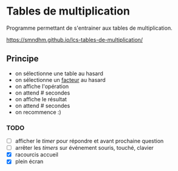 # Tables de multiplication

Programme permettant de s'entrainer aux tables de multiplication.

https://smndhm.github.io/lcs-tables-de-multiplication/

## Principe

- on sélectionne une table au hasard
- on sélectionne un [facteur](<https://fr.wikipedia.org/wiki/Facteur_(math%C3%A9matiques)>) au hasard
- on affiche l'opération
- on attend # secondes
- on affiche le résultat
- on attend # secondes
- on recommence :)

### TODO

- [ ] afficher le _timer_ pour répondre et avant prochaine question
- [ ] arrêter les _timers_ sur événement souris, touché, clavier
- [x] racourcis accueil
- [x] plein écran
